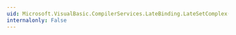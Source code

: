 ```yaml
---
uid: Microsoft.VisualBasic.CompilerServices.LateBinding.LateSetComplex(System.Object,System.Type,System.String,System.Object[],System.String[],System.Boolean,System.Boolean)
internalonly: False
---
```

